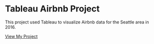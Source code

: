 
# Tableau Airbnb Project

This project used Tableau to visualize Airbnb data for the Seattle area in 2016.

[View My Project](https://github.com/TKLUSSMANN/TableauAirbnb/blob/main/2016SeattleAirbnbs.pdf)

